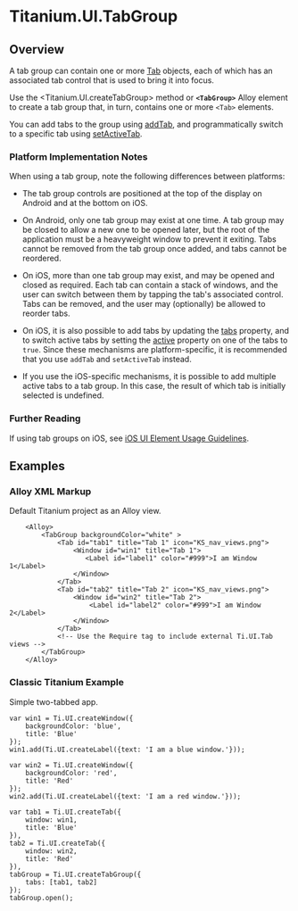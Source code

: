 # Titanium.UI.TabGroup

<TypeHeader/>

## Overview

A tab group can contain one or more [Tab](Titanium.UI.Tab) objects, each of which has an
associated tab control that is used to bring it into focus.

Use the <Titanium.UI.createTabGroup> method or **`<TabGroup>`** Alloy element to create a tab group
that, in turn, contains one or more `<Tab>` elements.

You can add tabs to the group using [addTab](Titanium.UI.TabGroup.addTab), and programmatically
switch to a specific tab using [setActiveTab](Titanium.UI.TabGroup.setActiveTab).

### Platform Implementation Notes

When using a tab group, note the following differences between platforms:

* The tab group controls are positioned at the top of the display on Android and at the bottom
on iOS.

* On Android, only one tab group may exist at one time. A tab group may be closed to allow a new
one to be opened later, but the root of the application must be a heavyweight window to prevent
it exiting. Tabs cannot be removed from the tab group once added, and tabs cannot be reordered.

* On iOS, more than one tab group may exist, and may be opened and closed as required.
Each tab can contain a stack of windows, and the user can switch between them by tapping the
tab's associated control. Tabs can be removed, and the user may (optionally) be allowed to
reorder tabs.

* On iOS, it is also possible to add tabs by updating the
[tabs](Titanium.UI.TabGroup.tabs) property, and to switch active tabs by setting the
[active](Titanium.UI.Tab.active) property on one of the tabs to `true`. Since these mechanisms
are platform-specific, it is recommended that you use `addTab` and `setActiveTab` instead.

* If you use the iOS-specific mechanisms, it is possible to add multiple active tabs
to a tab group. In this case, the result of which tab is initially selected is undefined.

### Further Reading

If using tab groups on iOS, see
[iOS UI Element Usage Guidelines](https://developer.apple.com/ios/human-interface-guidelines/bars/tab-bars/).

## Examples

### Alloy XML Markup

Default Titanium project as an Alloy view.

        <Alloy>
            <TabGroup backgroundColor="white" >
                <Tab id="tab1" title="Tab 1" icon="KS_nav_views.png">
                    <Window id="win1" title="Tab 1">
                       <Label id="label1" color="#999">I am Window 1</Label>
                    </Window>
                </Tab>
                <Tab id="tab2" title="Tab 2" icon="KS_nav_views.png">
                    <Window id="win2" title="Tab 2">
                        <Label id="label2" color="#999">I am Window 2</Label>
                    </Window>
                </Tab>
                <!-- Use the Require tag to include external Ti.UI.Tab views -->
            </TabGroup>
        </Alloy>

### Classic Titanium Example

Simple two-tabbed app.

    var win1 = Ti.UI.createWindow({
        backgroundColor: 'blue',
        title: 'Blue'
    });
    win1.add(Ti.UI.createLabel({text: 'I am a blue window.'}));

    var win2 = Ti.UI.createWindow({
        backgroundColor: 'red',
        title: 'Red'
    });
    win2.add(Ti.UI.createLabel({text: 'I am a red window.'}));

    var tab1 = Ti.UI.createTab({
        window: win1,
        title: 'Blue'
    }),
    tab2 = Ti.UI.createTab({
        window: win2,
        title: 'Red'
    }),
    tabGroup = Ti.UI.createTabGroup({
        tabs: [tab1, tab2]
    });
    tabGroup.open();

<ApiDocs/>
